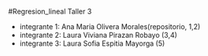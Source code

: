 #Regresion_lineal
Taller 3
- integrante 1: Ana Maria Olivera Morales(repositorio, 1,2)
- integrante 2: Laura Viviana Pirazan Robayo (3,4)
- integrante 3: Laura Sofia Espitia Mayorga (5)
